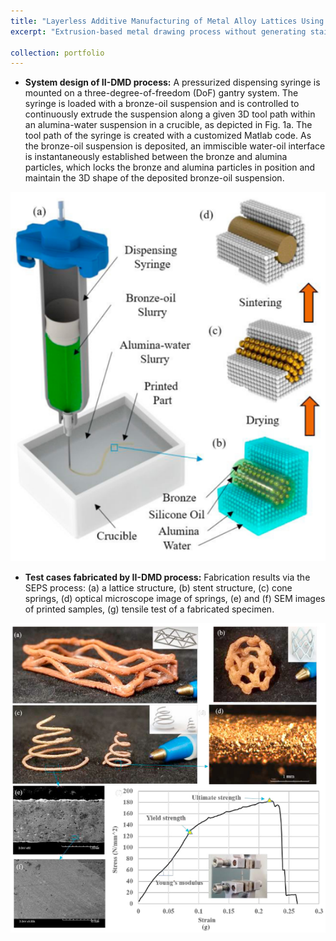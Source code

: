 ```yaml
---
title: "Layerless Additive Manufacturing of Metal Alloy Lattices Using Immiscible-Interface Assisted Direct Metal Drawing (II-DMD)"
excerpt: "Extrusion-based metal drawing process without generating staircase effect and the need of support structures. Related [[Paper]](https://fanfeiuiowa.github.io/files/1-s2.0-S2351978919308340-main.pdf)<br/><img src='/images/diw_schematics.png' width='600'/>"

collection: portfolio
---
```

* **System design of II-DMD process:** A pressurized dispensing syringe is mounted on a three-degree-of-freedom (DoF) gantry system. The syringe is loaded with a bronze-oil suspension and is controlled to continuously extrude the suspension along a given
3D tool path within an alumina-water suspension in a crucible, as depicted in Fig. 1a. The tool path of the syringe is created with a customized Matlab code. As the bronze-oil suspension is deposited, an immiscible water-oil interface is instantaneously
established between the bronze and alumina particles, which locks the bronze and alumina particles in position and maintain the 3D shape of the deposited bronze-oil suspension.

<p align="center">
  <img src='/images/diw_schematics.png' width='600'/>
</p>

* **Test cases fabricated by II-DMD process:** Fabrication results via the SEPS process: (a) a lattice structure, (b) stent structure, (c) cone springs, (d) optical microscope image of springs, (e) and (f) SEM images of printed samples,
(g) tensile test of a fabricated specimen.

<p align="center">
  <img src='/images/diw_samples.png' width='600'/>
</p>